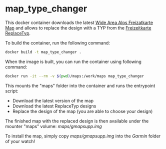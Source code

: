 # map_type_changer
This docker container downloads the latest [Wide Area Alps Freizatkarte Map](http://www.freizeitkarte-osm.de/garmin/en/regions.html) and allows to replace the design with a TYP from  the [Freizeitkarte ReplaceTyp](http://www.freizeitkarte-osm.de/garmin/en/design.html).

To build the container, run the following command:
```sh
docker build -t map_type_changer .
```

When the image is built, you can run the container using following command:
```sh
docker run -it --rm -v $(pwd)/maps:/work/maps map_type_changer
```

This mounts the "maps" folder into the container and runs the entrypoint script:
- Download the latest version of the map
- Download the latest ReplaceTyp designs
- Replace the design of the map (you are able to choose your design)

The finished map with the replaced design is then available under the mounter "maps" volume: _maps/gmapsupp.img_

To install the map, simply copy _maps/gmapsupp.img_ into the _Garmin_ folder of your watch!
